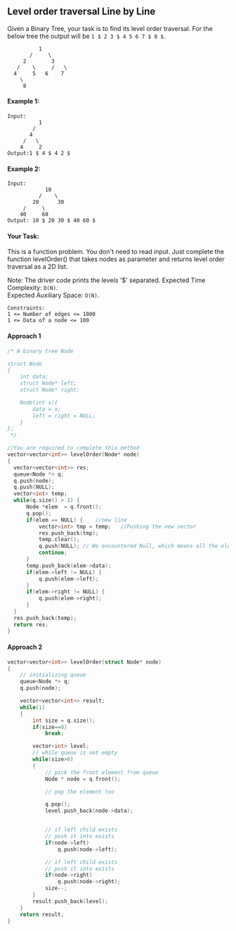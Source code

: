 ## Level order traversal Line by Line

Given a Binary Tree, your task is to find its level order traversal.
For the below tree the output will be `1 $ 2 3 $ 4 5 6 7 $ 8 $`.

```
          1
       /     \
     2        3
   /    \     /   \
  4     5   6    7
    \
     8
```

#### Example 1:

```
Input:
          1
        /
       4
     /   \
    4     2
Output:1 $ 4 $ 4 2 $
```

#### Example 2:

```
Input:
            10
          /    \
        20      30
     /     \
    40     60
Output: 10 $ 20 30 $ 40 60 $
```

#### Your Task:

This is a function problem. You don't need to read input. Just complete the function levelOrder() that takes nodes as parameter and returns level order traversal as a 2D list.

Note: The driver code prints the levels '\$' separated.
Expected Time Complexity: `O(N)`.  
Expected Auxiliary Space: `O(N)`.

```
Constraints:
1 <= Number of edges <= 1000
1 <= Data of a node <= 100
```

#### Approach 1

```c++
/* A binary tree Node

struct Node
{
    int data;
    struct Node* left;
    struct Node* right;

    Node(int x){
        data = x;
        left = right = NULL;
    }
};
 */

//You are required to complete this method
vector<vector<int>> levelOrder(Node* node)
{
  vector<vector<int>> res;
  queue<Node *> q;
  q.push(node);
  q.push(NULL);
  vector<int> temp;
  while(q.size() > 1) {
      Node *elem  = q.front();
      q.pop();
      if(elem == NULL) {    //new line
          vector<int> tmp = temp;   //Pushing the new vector
          res.push_back(tmp);
          temp.clear();
          q.push(NULL); // We encountered Null, which means all the elements of the new line are already in the queue
          continue;
      }
      temp.push_back(elem->data);
      if(elem->left != NULL) {
          q.push(elem->left);
      }
      if(elem->right != NULL) {
          q.push(elem->right);
      }
  }
  res.push_back(temp);
  return res;
}

```

#### Approach 2

```c++
vector<vector<int>> levelOrder(struct Node* node)
{
    // initializing queue
    queue<Node *> q;
    q.push(node);

    vector<vector<int>> result;
    while(1)
    {
        int size = q.size();
        if(size==0)
            break;

        vector<int> level;
        // while queue is not empty
        while(size>0)
        {
            // pick the front element from queue
            Node * node = q.front();

            // pop the element too

            q.pop();
            level.push_back(node->data);


            // if left child exists
            // push it into exists
            if(node->left)
                q.push(node->left);

            // if left child exists
            // push it into exists
            if(node->right)
                q.push(node->right);
            size--;
        }
        result.push_back(level);
    }
    return result;
}
```
